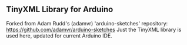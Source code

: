 TinyXML Library for Arduino
----

Forked from Adam Rudd's (adamvr) 'arduino-sketches' repository:
https://github.com/adamvr/arduino-sketches
Just the TinyXML library is used here, updated for current Arduino IDE.
